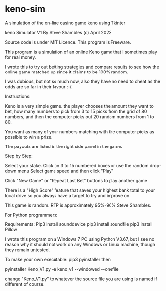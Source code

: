 # keno-sim
A simulation of the on-line casino game keno using Tkinter

keno Simulator V1
By Steve Shambles (c) April 2023

Source code is under MIT Licence.
This program is Freeware.

This program is a simulation of an online Keno game that I 
sometimes play for real money.

I wrote this to try out betting strategies 
and compare results to see how the online game matched up
since it claims to be 100% random.

I was dubious, but not so much now, also they have no need
to cheat as the odds are so far in their favour :-(


Instructions:

Keno is a very simple game. the player chooses the amount 
they want to bet, how many numbers to pick from 3 to 15 picks
from the grid of 80 numbers,
and then the computer picks out 20 random numbers from 1 to 80.

You want as many of your numbers matching with the computer picks
as possible to win a prize.

The payouts are listed in the right side panel in the game.


Step by Step:

Select your stake.
Click on 3 to 15 numbered boxes
or use the random drop-down menu
Select game speed
and then click "Play"

Click "New Game" or "Repeat Last Bet"
buttons to play another game

There is a "High Score" feature that saves your highest bank total
to your local drive so you always have a target to try and improve on.


This game is random. RTP is approximately 95%-96%
Steve Shambles.

For Python programmers:

Requirements:
Pip3 install sounddevice
pip3 install soundfile
pip3 install Pillow

I wrote this program on a Windows 7 PC using Python V3.67,
but I see no reason why it should not work on any Windows or
Linux machine, though they remain untested.

To make your own executable:
pip3 pyinstaller
then: 

pyinstaller  Keno_V1.py -n keno_v1 --windowed --onefile

change "Keno_V1.py" to whatever the source file you 
are using is named if different of course.


